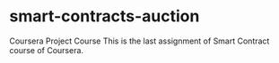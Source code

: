 # smart-contracts-auction
Coursera Project Course
This is the last assignment of Smart Contract course of Coursera.
